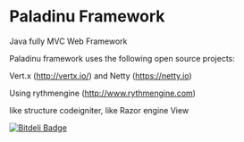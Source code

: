 Paladinu Framework
========

Java fully MVC Web Framework


Paladinu framework uses the following open source projects:

Vert.x (http://vertx.io/) and Netty (https://netty.io)

Using rythmengine (http://www.rythmengine.com)

like structure codeigniter,
like Razor engine View 


[![Bitdeli Badge](https://d2weczhvl823v0.cloudfront.net/leodouglas/paladinu/trend.png)](https://bitdeli.com/free "Bitdeli Badge")

